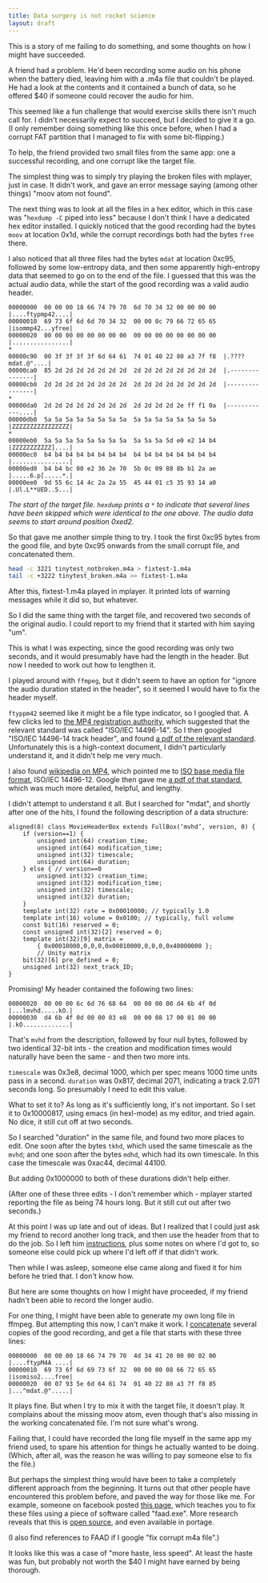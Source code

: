 ```yaml
---
title: Data surgery is not rocket science
layout: draft
---
```

This is a story of me failing to do something, and some thoughts on how I might have succeeded.

A friend had a problem. He'd been recording some audio on his phone when the battery died, leaving him with a .m4a file that couldn't be played. He had a look at the contents and it contained a bunch of data, so he offered $40 if someone could recover the audio for him.

This seemed like a fun challenge that would exercise skills there isn't much call for. I didn't necessarily expect to succeed, but I decided to give it a go. (I only remember doing something like this once before, when I had a corrupt FAT partition that I managed to fix with some bit-flipping.)

To help, the friend provided two small files from the same app: one a successful recording, and one corrupt like the target file.

The simplest thing was to simply try playing the broken files with mplayer, just in case. It didn't work, and gave an error message saying (among other things) "moov atom not found".

The next thing was to look at all the files in a hex editor, which in this case was "`hexdump -C` piped into less" because I don't think I have a dedicated hex editor installed. I quickly noticed that the good recording had the bytes `moov` at location 0x1d, while the corrupt recordings both had the bytes `free` there.

I also noticed that all three files had the bytes `mdat` at location 0xc95, followed by some low-entropy data, and then some apparently high-entropy data that seemed to go on to the end of the file. I guessed that this was the actual audio data, while the start of the good recording was a valid audio header.

```
00000000  00 00 00 18 66 74 79 70  6d 70 34 32 00 00 00 00  |....ftypmp42....|
00000010  69 73 6f 6d 6d 70 34 32  00 00 0c 79 66 72 65 65  |isommp42...yfree|
00000020  00 00 00 00 00 00 00 00  00 00 00 00 00 00 00 00  |................|
*
00000c90  00 3f 3f 3f 3f 6d 64 61  74 01 40 22 80 a3 7f f8  |.????mdat.@"....|
00000ca0  85 2d 2d 2d 2d 2d 2d 2d  2d 2d 2d 2d 2d 2d 2d 2d  |.---------------|
00000cb0  2d 2d 2d 2d 2d 2d 2d 2d  2d 2d 2d 2d 2d 2d 2d 2d  |----------------|
*
00000da0  2d 2d 2d 2d 2d 2d 2d 2d  2d 2d 2d 2d 2e ff f1 0a  |------------....|
00000db0  5a 5a 5a 5a 5a 5a 5a 5a  5a 5a 5a 5a 5a 5a 5a 5a  |ZZZZZZZZZZZZZZZZ|
*
00000eb0  5a 5a 5a 5a 5a 5a 5a 5a  5a 5a 5a 5d e0 e2 14 b4  |ZZZZZZZZZZZ]....|
00000ec0  b4 b4 b4 b4 b4 b4 b4 b4  b4 b4 b4 b4 b4 b4 b4 b4  |................|
00000ed0  b4 b4 bc 00 e2 36 2e 70  5b 0c 09 88 8b b1 2a ae  |.....6.p[.....*.|
00000ee0  9d 55 6c 14 4c 2a 2a 55  45 44 01 c5 35 93 14 a0  |.Ul.L**UED..5...|
```

*The start of the target file. `hexdump` prints a `*` to indicate that several lines have been skipped which were identical to the one above. The audio data seems to start around position 0xed2.*

So that gave me another simple thing to try. I took the first 0xc95 bytes from the good file, and byte 0xc95 onwards from the small corrupt file, and concatenated them.

```sh
head -c 3221 tinytest_notbroken.m4a > fixtest-1.m4a
tail -c +3222 tinytest_broken.m4a >> fixtest-1.m4a
```

After this, fixtest-1.m4a played in mplayer. It printed lots of warning messages while it did so, but whatever.

So I did the same thing with the target file, and recovered two seconds of the original audio. I could report to my friend that it started with him saying "um".

This is what I was expecting, since the good recording was only two seconds, and it would presumably have had the length in the header. But now I needed to work out how to lengthen it.

I played around with `ffmpeg`, but it didn't seem to have an option for "ignore the audio duration stated in the header", so it seemed I would have to fix the header myself.

`ftyppm42` seemed like it might be a file type indicator, so I googled that. A few clicks led to [the MP4 registration authority](http://www.mp4ra.org/specs.html#mp4v2), which suggested that the relevant standard was called "ISO/IEC 14496-14". So I then googled "ISO/IEC 14496-14 track header", and found [a pdf of the relevant standard](https://www.cmlab.csie.ntu.edu.tw/~cathyp/eBooks/14496_MPEG4/ISO_IEC_14496-14_2003-11-15.pdf). Unfortunately this is a high-context document, I didn't particularly understand it, and it didn't help me very much.

I also found [wikipedia on MP4](https://en.wikipedia.org/wiki/MPEG-4_Part_14), which pointed me to [ISO base media file format](https://en.wikipedia.org/wiki/ISO_base_media_file_format), ISO/IEC 14496-12. Google then gave me [a pdf of that standard](http://l.web.umkc.edu/lizhu/teaching/2016sp.video-communication/ref/mp4.pdf), which was much more detailed, helpful, and lengthy.

I didn't attempt to understand it all. But I searched for "mdat", and shortly after one of the hits, I found the following description of a data structure:

```
aligned(8) class MovieHeaderBox extends FullBox(‘mvhd’, version, 0) {
    if (version==1) {
        unsigned int(64) creation_time;
        unsigned int(64) modification_time;
        unsigned int(32) timescale;
        unsigned int(64) duration;
    } else { // version==0
        unsigned int(32) creation_time;
        unsigned int(32) modification_time;
        unsigned int(32) timescale;
        unsigned int(32) duration;
    }
    template int(32) rate = 0x00010000; // typically 1.0
    template int(16) volume = 0x0100; // typically, full volume
    const bit(16) reserved = 0;
    const unsigned int(32)[2] reserved = 0;
    template int(32)[9] matrix =
        { 0x00010000,0,0,0,0x00010000,0,0,0,0x40000000 };
        // Unity matrix
    bit(32)[6] pre_defined = 0;
    unsigned int(32) next_track_ID;
}
```

Promising! My header contained the following two lines:

```
00000020  00 00 00 6c 6d 76 68 64  00 00 00 00 d4 6b 4f 0d  |...lmvhd.....kO.|
00000030  d4 6b 4f 0d 00 00 03 e8  00 00 08 17 00 01 00 00  |.kO.............|
```

That's `mvhd` from the description, followed by four null bytes, followed by two identical 32-bit ints - the creation and modification times would naturally have been the same - and then two more ints.

`timescale` was 0x3e8, decimal 1000, which per spec means 1000 time units pass in a second. `duration` was 0x817, decimal 2071, indicating a track 2.071 seconds long. So presumably I need to edit this value.

What to set it to? As long as it's sufficiently long, it's not important. So I set it to 0x10000817, using emacs (in hexl-mode) as my editor, and tried again. No dice, it still cut off at two seconds.

So I searched "duration" in the same file, and found two more places to edit. One soon after the bytes `tkhd`, which used the same timescale as the `mvhd`; and one soon after the bytes `mdhd`, which had its own timescale. In this case the timescale was 0xac44, decimal 44100.

But adding 0x1000000 to both of these durations didn't help either.

(After one of these three edits - I don't remember which - mplayer started reporting the file as being 74 hours long. But it still cut out after two seconds.)

At this point I was up late and out of ideas. But I realized that I could just ask my friend to record another long track, and then use the header from that to do the job. So I left him [instructions](http://pastebin.com/gCaWWWB1), plus some notes on where I'd got to, so someone else could pick up where I'd left off if that didn't work.

Then while I was asleep, someone else came along and fixed it for him before he tried that. I don't know how.

But here are some thoughts on how I might have proceeded, if my friend hadn't been able to record the longer audio.

For one thing, I might have been able to generate my own long file in ffmpeg. But attempting this now, I can't make it work. I [concatenate](https://trac.ffmpeg.org/wiki/Concatenate) several copies of the good recording, and get a file that starts with these three lines:

```
00000000  00 00 00 18 66 74 79 70  4d 34 41 20 00 00 02 00  |....ftypM4A ....|
00000010  69 73 6f 6d 69 73 6f 32  00 00 00 08 66 72 65 65  |isomiso2....free|
00000020  00 07 93 5e 6d 64 61 74  01 40 22 80 a3 7f f8 85  |...^mdat.@".....|
```

It plays fine. But when I try to mix it with the target file, it doesn't play. It complains about the missing moov atom, even though that's also missing in the working concatenated file. I'm not sure what's wrong.

Failing that, I could have recorded the long file myself in the same app my friend used, to spare his attention for things he actually wanted to be doing. (Which, after all, was the reason he was willing to pay someone else to fix the file.)

But perhaps the simplest thing would have been to take a completely different approach from the beginning. It turns out that other people have encountered this problem before, and paved the way for those like me. For example, someone on facebook posted [this page](http://sysfrontier.com/en/2014/12/31/hello-world/), which teaches you to fix these files using a piece of software called "faad.exe". More research reveals that this is [open source](http://www.audiocoding.com/index.html), and even available in portage.

(I also find references to FAAD if I google "fix corrupt m4a file".)

It looks like this was a case of "more haste, less speed". At least the haste was fun, but probably not worth the $40 I might have earned by being thorough.
